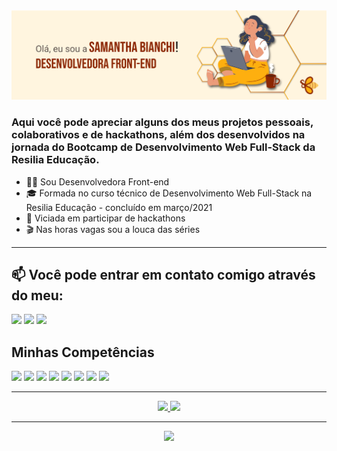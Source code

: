 <img src="./Banner-github.png" alt="">

### Aqui você pode apreciar alguns dos meus projetos pessoais, colaborativos e de hackathons, além dos desenvolvidos na jornada do Bootcamp de Desenvolvimento Web Full-Stack da Resilia Educação.

- 👩‍💻 Sou Desenvolvedora Front-end
- 🎓 Formada no curso técnico de Desenvolvimento Web Full-Stack na Resilia Educação - concluído em março/2021
- 🤯 Viciada em participar de hackathons
- 🎬 Nas horas vagas sou a louca das séries

--- 
## 📫 Você pode entrar em contato comigo através do meu:
 
 <a href="https://www.linkedin.com/in/sahbianchi/"><img src="https://img.shields.io/badge/-LinkedIn-%230077B5?style=for-the-badge&logo=linkedin&logoColor=white" target="_blank"></a> 
 <a href = "mailto:sahlsb2@gmail.com"><img src="https://img.shields.io/badge/Gmail-D14836?style=for-the-badge&logo=gmail&logoColor=white" target="_blank"></a>
 <a href = "https://api.whatsapp.com/send/?phone=5521971071938&text&app_absent=0"><img src="https://img.shields.io/badge/WhatsApp-25D366?style=for-the-badge&logo=whatsapp&logoColor=white"></a>
 

## Minhas Competências
<img src="https://img.shields.io/badge/HTML5-E34F26?style=for-the-badge&logo=html5&logoColor=white"> <img src="https://img.shields.io/badge/CSS3-1572B6?style=for-the-badge&logo=css3&logoColor=white"> <img src="https://img.shields.io/badge/JavaScript-323330?style=for-the-badge&logo=javascript&logoColor=F7DF1E"> <img src="https://img.shields.io/badge/React-20232A?style=for-the-badge&logo=react&logoColor=61DAFB/"> <img src="https://img.shields.io/badge/Bootstrap-563D7C?style=for-the-badge&logo=bootstrap&logoColor=white"> <img src="https://img.shields.io/badge/Node.js-43853D?style=for-the-badge&logo=node.js&logoColor=white"> <img src="https://img.shields.io/badge/Git-F05032?style=for-the-badge&logo=git&logoColor=white"> <img src="https://img.shields.io/badge/GitHub-100000?style=for-the-badge&logo=github&logoColor=white"> 

---

<div align="center">
 
  <a href="https://github.com/SahBianchi">
  <img height="150em" src="https://github-readme-stats.vercel.app/api?username=SahBianchi&show_icons=true&theme=codeSTACKr&include_all_commits=true&count_private=true"/>
  <img height="150em" src="https://github-readme-stats.vercel.app/api/top-langs/?username=SahBianchi&layout=compact&langs_count=7&theme=codeSTACKr"/>
   
</div>

 ---  
 <div align="center">

![](https://komarev.com/ghpvc/?username=SahBianchi&color=blue&style=flat)
 </div>
